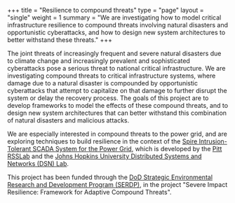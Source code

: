 +++
title = "Resilience to compound threats"
type = "page"
layout = "single"
weight = 1
summary = "We are investigating how to model critical infrastructure resilience to compound threats involving natural disasters and opportunistic cyberattacks, and how to design new system architectures to better withstand these threats."
+++

The joint threats of increasingly frequent and severe natural disasters due to
climate change and increasingly prevalent and sophisticated cyberattacks pose a
serious threat to national critical infrastructure. We are investigating
compound threats to critical infrastructure systems, where damage due to a
natural disaster is compounded by opportunistic cyberattacks that attempt to
capitalize on that damage to further disrupt the system or delay the recovery
process. The goals of this project are to develop frameworks to model the
effects of these compound threats, and to design new system architectures that
can better withstand this combination of natural disasters and malicious
attacks.

We are especially interested in compound threats to the power grid, and are
exploring techniques to build resilience in the context of the [Spire
Intrusion-Tolerant SCADA System for the Power Grid](http://www.spire-sys.org), which
is developed by the [Pitt RSSLab](http://www.rsslab.io) and the [Johns Hopkins
University Distributed Systems and Networks (DSN) Lab](http://www.dsn.jhu.edu).

This project has been funded through the [DoD Strategic Environmental Research
and Development Program (SERDP)](https://www.serdp-estcp.org/), in the project
"Severe Impact Resilience: Framework for Adaptive Compound Threats".
